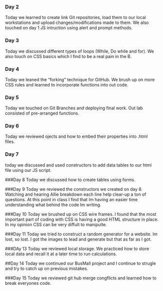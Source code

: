 ### Day 2
Today we learned to create link Git repositories, load them to our local workstations and upload changes/modifications made to them.
We also touched on day 1 JS intruction using alert and prompt methods.
### Day 3
Today we discussed different types of loops (While, Do while and for). We also touch on CSS basics which I find to be a real pain in the B. 
### Day 4
Today we leaned the “forking” technique for GitHub. We brush up on more CSS rules and learned to incorporate functions into out code.

### Day 5 
Today we touched on Git Branches and deploying final work. Out lab consisted of pre-arranged functions.

### Day 6
Today we reviewed ojects and how to embed their properties into .html files.

### Day 7 
today we discussed and used constructors to add data tables to our html file using our JS script.

###Day 8
Today we discussed how to create tables using forms.

###Day 9
Today we reviewed the constructors we created on day 8. Watching and hearing Allie breakdown each line help clear-up a ton of questions. At this point in class I find that Im having an easier time understanding what behind the code Im writing.

###Day 10
Today we brushed up on CSS wire frames. I found that the most important part of coding with CSS is having a good HTML structure in place. In my opinion CSS  can be very diffult to manipulte.

###Day 11
Today we tried to construct a random generator for a website. Im lost, so lost. I got the images to lead and generate but that as far as I got.

###DAy 13
Today we reviewed local storage. We practiced how to store local data and recall it at a later time to run calculations. 

##Day 14 
Today we continued our BusMall project and I continue to strugle and try to catch up on previous mistakes.

###Day 15
Today we reviewed git hub merge congflicts and learned how to break everyones code.
